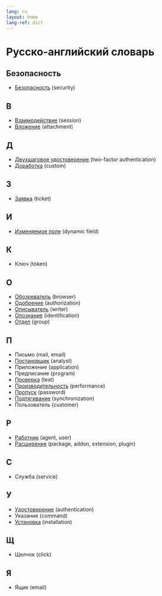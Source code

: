 ```yaml
---
lang: ru
layout: home
lang-ref: dict
---
```


# Русско-английский словарь

## Безопасность

- [Безопасность](/ru/term/security) (security)

## В

- [Взаимодействие](/ru/term/session) (session)
- [Вложение](/ru/term/attachment) (attachment)

## Д

- [Двухшаговое удостоверение](/ru/term/two-factor-authentication) (two-factor authentication)
- [Доработка](/ru/term/custom) (custom)

## З

- [Заявка](/ru/term/ticket) (ticket)

## И

- [Изменяемое поле](/ru/term/dynamic-field) (dynamic field)

## К

- Ключ (token)

## О

- [Обозреватель](/ru/term/browser) (browser)
- [Одобрение](/ru/term/authorization) (authorization)
- [Описыватель](/ru/term/writer) (writer)
- [Опознание](/ru/term/identification) (identification)
- [Отдел](/ru/term/group) (group)

## П

- Письмо (mail, email)
- [Постановщик](/ru/term/analyst) (analyst)
- Приложение (application)
- Предписание (program)
- [Проверка](/ru/term/test) (test)
- [Производительность](/ru/term/performance) (performance)
- [Пропуск](/ru/term/password) (password)
- [Подтягивание](/ru/term/synchronization) (synchronization)
- Пользователь (customer)

## Р

- [Работник](/ru/term/agent) (agent, user)
- [Расширение](/ru/term/package) (package, addon, extension, plugin)

## С

- Служба (service)

## У

- [Удостоверение](/ru/term/authentication) (authentication)
- Указание (command)
- [Установка](/ru/term/installation) (installation)

## Щ

- Щелчок (click)

## Я

- Ящик (email)

